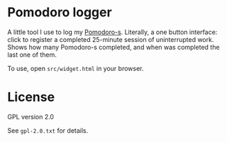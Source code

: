 # Pomodoro logger

A little tool I use to log my [Pomodoro-s](http://www.pomodorotechnique.com/). Literally, a one button interface: click to register a completed 25-minute session of uninterrupted work. Shows how many Pomodoro-s completed, and when was completed the last one of them.

To use, open `src/widget.html` in your browser.

# License

GPL version 2.0

See `gpl-2.0.txt` for details.